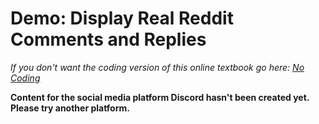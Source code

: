 # Demo: Display Real Reddit Comments and Replies
_If you don't want the coding version of this online textbook go here: <a href='../../../nocode/ch14_moderation/06_comments_and_replies/03_demo_recursion_real.html'>No Coding</a>_

__Content for the social media platform Discord hasn't been created yet. Please try another platform.__